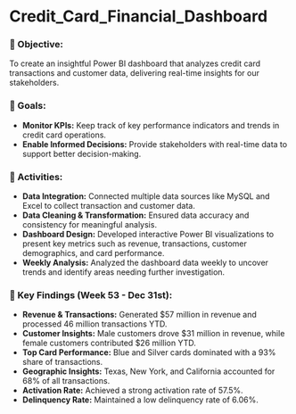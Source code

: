 # Credit_Card_Financial_Dashboard
### 📌 Objective:
To create an insightful Power BI dashboard that analyzes credit card transactions and customer data, delivering real-time insights for our stakeholders.

### 📌 Goals:
- **Monitor KPIs:** Keep track of key performance indicators and trends in credit card operations.
- **Enable Informed Decisions:** Provide stakeholders with real-time data to support better decision-making.

### 📌 Activities:
- **Data Integration:** Connected multiple data sources like MySQL and Excel to collect transaction and customer data.
- **Data Cleaning & Transformation:** Ensured data accuracy and consistency for meaningful analysis.
- **Dashboard Design:** Developed interactive Power BI visualizations to present key metrics such as revenue, transactions, customer demographics, and card performance.
- **Weekly Analysis:** Analyzed the dashboard data weekly to uncover trends and identify areas needing further investigation.

### 📌 Key Findings (Week 53 - Dec 31st):
- **Revenue & Transactions:** Generated $57 million in revenue and processed 46 million transactions YTD.
- **Customer Insights:** Male customers drove $31 million in revenue, while female customers contributed $26 million YTD.
- **Top Card Performance:** Blue and Silver cards dominated with a 93% share of transactions.
- **Geographic Insights:** Texas, New York, and California accounted for 68% of all transactions.
- **Activation Rate:** Achieved a strong activation rate of 57.5%.
- **Delinquency Rate:** Maintained a low delinquency rate of 6.06%.
